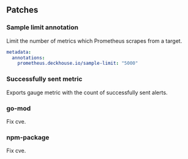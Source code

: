 ## Patches

### Sample limit annotation

Limit the number of metrics which Prometheus scrapes from a target.

```yaml
metadata:
  annotations:
    prometheus.deckhouse.io/sample-limit: "5000"
```

### Successfully sent metric

Exports gauge metric with the count of successfully sent alerts.

### go-mod

Fix cve.

### npm-package

Fix cve.